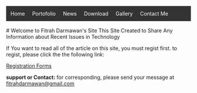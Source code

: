 <style>
ul {
    list-style-type: none;
    margin: 0;
    padding: 2;
    overflow: hidden;
    background-color: #333333;
}

li {
    float: left;
}

li a {
    display: block;
    color: white;
    text-align: center;
    padding: 10px;
    text-decoration: none;
}

li a:hover {
    background-color: #111111;
}
</style>

<ul>
  <li><a href="https://fitrahdarmawan.github.io/JustShare/">Home</a></li>
  <li><a href="https://fitrahdarmawan.github.io/portofolio/">Portofolio</a></li>
  <li><a href="https://fitrahdarmawan.github.io/news/">News</a></li>
  <li><a href="https://fitrahdarmawan.github.io/download/">Download</a></li>
  <li><a href="https://fitrahdarmawan.github.io/gallery/">Gallery</a></li>
  <li><a href="https://fitrahdarmawan.github.io/contactme/">Contact Me</a></li>
</ul>
<br>
# Welcome to Fitrah Darmawan's Site
This Site Created to Share Any Information about Recent Issues in Technology

If You want to read all of the article on this site, you must regist first.
to regist, please click the the following link:

[Registration Forms](https://fitrahdarmawan.github.io/form/)






**support or Contact:**
for corresponding, please send your message at fitrahdarmawan@gmail.com
